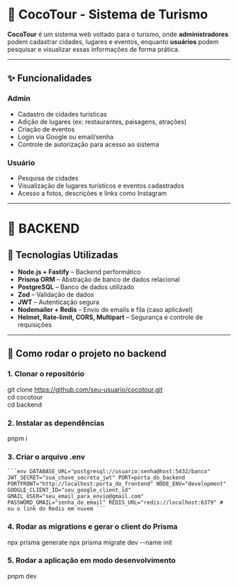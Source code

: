 # 🥥 CocoTour - Sistema de Turismo

**CocoTour** é um sistema web voltado para o turismo, onde **administradores** podem cadastrar cidades, lugares e eventos, enquanto **usuários** podem pesquisar e visualizar essas informações de forma prática.

---

## ✨ Funcionalidades

### Admin
- Cadastro de cidades turísticas
- Adição de lugares (ex: restaurantes, paisagens, atrações)
- Criação de eventos
- Login via Google ou email/senha
- Controle de autorização para acesso ao sistema

### Usuário
- Pesquisa de cidades
- Visualização de lugares turísticos e eventos cadastrados
- Acesso a fotos, descrições e links como Instagram

---

# 🚀 BACKEND

## 🧰 Tecnologias Utilizadas

- **Node.js + Fastify** – Backend performático
- **Prisma ORM** – Abstração de banco de dados relacional
- **PostgreSQL** – Banco de dados utilizado
- **Zod** – Validação de dados
- **JWT** – Autenticação segura
- **Nodemailer + Redis** – Envio de emails e fila (caso aplicável)
- **Helmet, Rate-limit, CORS, Multipart** – Segurança e controle de requisições

---

## 🚀 Como rodar o projeto no backend

### 1. Clonar o repositório

git clone https://github.com/seu-usuario/cocotour.git
</br>
cd cocotour
</br>
cd backend

### 2. Instalar as dependências
pnpm i

### 3. Criar o arquivo .env 
<pre><code>```env DATABASE_URL="postgresql://usuario:senha@host:5432/banco" JWT_SECRET="sua_chave_secreta_jwt" PORT=porta_do_backend PORTFRONT="http://localhost:porta_do_frontend" NODE_ENV="development" GOOGLE_CLIENT_ID="seu_google_client_id" GMAIL_USER="seu_email_para_envio@gmail.com" PASSWORD_GMAIL="senha_do_email" REDIS_URL="redis://localhost:6379" # ou o link do Redis em nuvem ```</code></pre>


### 4.  Rodar as migrations e gerar o client do Prisma
npx prisma generate
npx prisma migrate dev --name init

### 5.  Rodar a aplicação em modo desenvolvimento
pnpm dev


